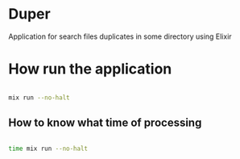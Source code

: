 # Duper

Application for search files duplicates in some directory using Elixir

# How run the application

```bash

mix run --no-halt

```

## How to know what time of processing 

```bash

time mix run --no-halt

```



